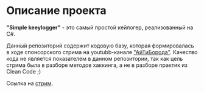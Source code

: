 # Описание проекта
**"Simple keeylogger"** - это самый простой кейлогер, реализованный на C#. 

Данный репозиторий содержит кодовую базу, которая формировалась в ходе спонсорского стрима на youtubb-канале ["АйТиБорода"](https://youtube.com/itbeard). Качество кода не является показателем в данном репозитории, так как цель стрима была в разборе методов хаккинга, а не в разборе практик из Clean Code ;)

Ссылка на [стрим](https://youtu.be/UpRh_TK2ugg).

